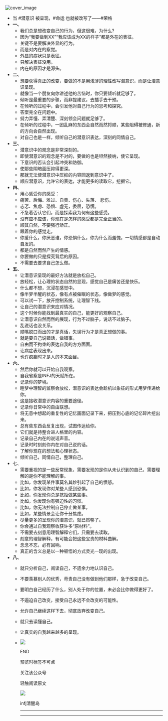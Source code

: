![cover_image](https://mmbiz.qpic.cn/sz_mmbiz_jpg/DZCdtia4bJxotTibbhvp7Yr4OGo0kYwkdwHQYfG8F0g2PgPj9KCL4Hrzw3roFSMkmAeVpibYzicVAnMagTJhHVSzow/0?wx_fmt=jpeg)

- 当 #潜意识 被呈现，#命运 也就被改写了——#荣格
- **一、**
	- 我们总是想改变自己的行为，但这很难，为什么?
	- 因为“我要做到XX”“我应该成为XX的样子”都是外在的表征。
	- 关键不是要解决外显的行为。
	- 而是对内在的察觉。
	- 外显的症状只是表征。
	- 只解决表征没用。
	- 内在的原因才是源头。
- **二、**
	- 想要获得真正的改变，要做的不是用浅薄的理性改写潜意识，而是让潜意识呈现。
	- 就像当一个朋友向你讲述他的苦恼时，你只要倾听就足够了。
	- 倾听是最重要的步骤，而非提建议，去插手去干预。
	- 在倾听的过程中，会引发他对自己行为的思考和探究。
	- 答案完全在问题中。
	- 努力弄懂、弄清楚、深刻领会问题就足够了。
	- 在倾听的过程中，一团乱麻的东西会自然而然捋顺，某些阻碍被修通，新的方向会自然出现。
	- 对自己也是一样，倾听自己的潜意识表达，深刻的同情自己。
- **三、**
	- 潜意识中的观念是非常深刻的。
	- 即使潜意识的观念是不对的，要做的也是坦然接纳，使它呈现。
	- 下意识的否认会引起冲突和防御。
	- 使那些阴暗面压抑得更深。
	- 那就无法使潜意识中压抑的内容回返到意识中了。
	- 顺应潜意识，允许它的表达，才能更多的读取它，挖掘它。
- **四、**
	- 用心感受你的感受：
	- 痛苦、后悔、难过、自责、伤心、失落、 悲伤。
	- 忐忑、焦虑、恐惧、虚无，委屈，恐慌。
	- 不急着否认它们，而是探索我为何有这些感受。
	- 没有应不应该，你现在是怎样的感受都是完全正当的。
	- 顺其自然，不要强行矫正。
	- 跟着你的感觉走。
	- 你爱什么，你厌恶谁，你恐惧什么，你为什么而羞愧，一切情感都是自动自发的。
	- 都是自然而然产生的情感。
	- 你要做的只是探究背后的原因。
	- 不需要去要求自己怎么做。
- **五、**
	- 让潜意识呈现的最好方法就是放松自己。
	- 放轻松，让心理的状态自然的显现，感觉自己是痛苦还是快乐。
	- 什么都不想，沉浸在感觉中。
	- 像半梦半醒的状态，像有点被催眠的状态，像做梦的感觉。
	- 可以试一下，放开控制系统，让理智下线。
	- 让自己的潜意识来应对情况。
	- 这个时候你能找到最真实的自己，能更好的观察自己。
	- 让潜意识自然而然的展现，行为不过脑子，说话不过脑子。
	- 乱说话也没关系。
	- 顺嘴脱口而出的才是真话，失误行为才是真正想做的事。
	- 就是要自己说错话，做错事。
	- 自由而不拘束的表达自我的方方面面。
	- 让病症表现出来。
	- 也许疯癫时才是人的本来面目。
- **六、**
	- 然后你就可以开始自我观察。
	- 自我省察是INFJ的天赋所在。
	- 记录你的梦境。
	- 睡梦中理智的监察会放松，潜意识的表达会趁机以象征的形式用梦传递给你。
	- 这是接收潜意识内容的重要途径。
	- 记录你日常中的自由联想。
	- 将无意中想起的重复性的记忆画面记录下来，把压到心底的记忆碎片挖出来。
	- 总有些东西会反复出现，试图传达给你。
	- 它们就是待整合进人格里的内容。
	- 记录自己内在的说话声音。
	- 记录时时刻刻你内在对自己说的话。
	- 了解你现在的想法和心理状态。
	- 倾听自己，同情自己，整理自己。
- 七、
	- 需要重视的是一些反常现象，需要发现的是你从未认识到的自己，需要理解的是你不能理解的事。
	- 比如，你发现某件事莫名其妙引起了自己的愤怒。
	- 比如，你发现你对某些人感到恐惧。
	- 比如，你发现你总是抗拒做某些事。
	- 比如，你发现你有强迫性的习惯。
	- 比如，你无法控制自己停止做某事。
	- 比如，某些情景会让你十分焦虑。
	- ​尽量更多的呈现你的潜意识，就已然够了。
	- 你会通过自我观察收获许多“原材料”。
	- 不需要去刻意用理智解释它们，只需要去读取。
	- 刻意的理智解释，有可能会把这些宝贵的材料曲解。
	- 念念不忘，必有回响。
	- 真正的含义总是以一种顿悟的方式灵光一现的出现。
- **八、**
	- 就只分析自己，阅读自己，不遗余力地认识自己。
	- 不要羡慕别人的优秀，苛责自己没有做到他们那样，急于改变自己。
	- 要明白自己经历了什么，别人处于你的位置，未必会比你做得更好了。
	- 不逼迫自己改变，接受自己永远不会改变的可能性。
	- 允许自己继续这样下去，彻底放弃改变自己。
	- 就只去读懂自己。
	- 让真实的自我越来越多的呈现。
	- ![](https://mmbiz.qpic.cn/mmbiz_gif/7FiadXCUBpqt43ySAFleQonQAWQDMwvCPOiaiaFlUYSG8ibicVqc4d5rBa4niaAWr9DmauJ43FCich2gaNDU6PiaKZQf6w/640?wx_fmt=gif)
	  
	  END
	  
	  预览时标签不可点
	  
	    
	  关注该公众号
	  
	  轻触阅读原文
	  
	  ![](http://mmbiz.qpic.cn/mmbiz_png/DZCdtia4bJxpcRrqEcIicNn7icChObS1Eqm6u2hlN1LGAHvlMHZg6O2a3A47KdeC6IqvVTuryNZQpDFQ1LX3JvT9w/0?wx_fmt=png)
	  
	  infj清醒岛
	  
	  ---
	  
	  ---